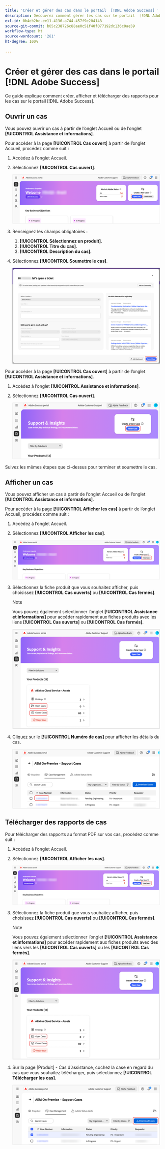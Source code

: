 ```yaml
---
title: 'Créer et gérer des cas dans le portail  [!DNL Adobe Success] '
description: Découvrez comment gérer les cas sur le portail  [!DNL Adobe Success] .
exl-id: 0b4eb2bc-ee11-4136-a744-457f9e204143
source-git-commit: b05c238726c88ae0c51f40f077192dc136c0ae59
workflow-type: ht
source-wordcount: '281'
ht-degree: 100%

---
```


# Créer et gérer des cas dans le portail [!DNL Adobe Success]

Ce guide explique comment créer, afficher et télécharger des rapports pour les cas sur le portail [!DNL Adobe Success].

## Ouvrir un cas

Vous pouvez ouvrir un cas à partir de l’onglet Accueil ou de l’onglet **[!UICONTROL Assistance et informations]**.

Pour accéder à la page **[!UICONTROL Cas ouvert]** à partir de l’onglet Accueil, procédez comme suit :

1. Accédez à l’onglet Accueil.
1. Sélectionnez **[!UICONTROL Cas ouvert]**.


   ![adobe-success-portal-home-page-open-case](../../assets/adobe-success-portal-home-page-open-case.png)



1. Renseignez les champs obligatoires :
   1. **[!UICONTROL Sélectionnez un produit]**.
   1. **[!UICONTROL Titre du cas]**.
   1. **[!UICONTROL Description du cas]**.
1. Sélectionnez **[!UICONTROL Soumettre le cas]**.



   ![adobe-success-portal-submit-case](../../assets/adobe-success-portal-submit-case.png)




Pour accéder à la page **[!UICONTROL Cas ouvert]** à partir de l’onglet **[!UICONTROL Assistance et informations]**.

1. Accédez à l’onglet **[!UICONTROL Assistance et informations]**.
1. Sélectionnez **[!UICONTROL Cas ouvert]**.



   ![adobe-success-portal-support-insights-open-case](../../assets/adobe-success-portal-support-insights-open-case.png)



Suivez les mêmes étapes que ci-dessus pour terminer et soumettre le cas.

## Afficher un cas

Vous pouvez afficher un cas à partir de l’onglet Accueil ou de l’onglet **[!UICONTROL Assistance et informations]**.

Pour accéder à la page **[!UICONTROL Afficher les cas]** à partir de l’onglet Accueil, procédez comme suit :

1. Accédez à l’onglet Accueil.
1. Sélectionnez **[!UICONTROL Afficher les cas]**.



   ![adobe-success-portal-view-cases](../../assets/adobe-success-portal-view-cases.png)



1. Sélectionnez la fiche produit que vous souhaitez afficher, puis choisissez **[!UICONTROL Cas ouverts]** ou **[!UICONTROL Cas fermés]**.

   >[!NOTE]
   >
   >Vous pouvez également sélectionner l’onglet **[!UICONTROL Assistance et informations]** pour accéder rapidement aux fiches produits avec les liens **[!UICONTROL Cas ouverts]** ou **[!UICONTROL Cas fermés]**.



   ![adobe-success-portal-open-case-closed-case](../../assets/adobe-success-portal-open-case-closed-case.png)



1. Cliquez sur le **[!UICONTROL Numéro de cas]** pour afficher les détails du cas.



   ![adobe-success-portal-case-number](../../assets/adobe-success-portal-case-number.png)



## Télécharger des rapports de cas

Pour télécharger des rapports au format PDF sur vos cas, procédez comme suit :

1. Accédez à l’onglet Accueil.
1. Sélectionnez **[!UICONTROL Afficher les cas]**.


   ![adobe-success-portal-view-cases](../../assets/adobe-success-portal-view-cases.png)


1. Sélectionnez la fiche produit que vous souhaitez afficher, puis choisissez **[!UICONTROL Cas ouverts]** ou **[!UICONTROL Cas fermés]**.

   >[!NOTE]
   >
   >Vous pouvez également sélectionner l’onglet **[!UICONTROL Assistance et informations]** pour accéder rapidement aux fiches produits avec des liens vers les **[!UICONTROL Cas ouverts]** ou les **[!UICONTROL Cas fermés]**.

   ![adobe-success-portal-open-case-closed-case](../../assets/adobe-success-portal-open-case-closed-case.png)

1. Sur la page [Produit] - Cas d’assistance, cochez la case en regard du cas que vous souhaitez télécharger, puis sélectionnez **[!UICONTROL Télécharger les cas]**.

   ![adobe-success-portal-download-cases](../../assets/adobe-success-portal-download-cases.png)
